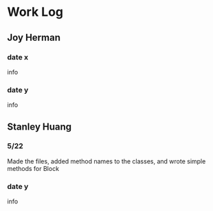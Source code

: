 # Work Log

## Joy Herman

### date x

info

### date y

info


## Stanley Huang

### 5/22

Made the files, added method names to the classes, and wrote simple methods for Block

### date y

info

